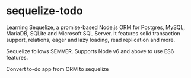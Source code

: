# sequelize-todo

Learning Sequelize, a promise-based Node.js ORM for Postgres, MySQL, MariaDB, SQLite and Microsoft SQL Server. It features solid transaction support, relations, eager and lazy loading, read replication and more.

Sequelize follows SEMVER. Supports Node v6 and above to use ES6 features.

Convert to-do app from ORM to sequelize
